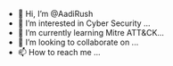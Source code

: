 - 👋 Hi, I’m @AadiRush
- 👀 I’m interested in Cyber Security  ...
- 🌱 I’m currently learning Mitre ATT&CK...
- 💞️ I’m looking to collaborate on ...
- 📫 How to reach me ...

<!---
AadiRush/AadiRush is a ✨ special ✨ repository because its `README.md` (this file) appears on your GitHub profile.
You can click the Preview link to take a look at your changes.
--->

